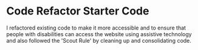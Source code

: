 # Code Refactor Starter Code

I refactored existing code to make it more accessible and to ensure that people with 
disabilities can access the website using assistive technology and also followed the 'Scout Rule'
by cleaning up and consolidating code.
